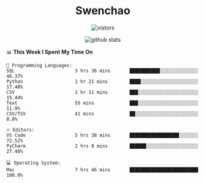 <h1 align="center">Swenchao</h3>

<p align="center">
  <img src="https://visitor-badge.glitch.me/badge?page_id=Swenchao" alt="vistors" />
</p>

<p align="center">
  <img src="https://github-readme-stats.vercel.app/api?username=Swenchao&count_private=true&show_icons=true&theme=vue-dark&hide_title=true" alt="github stats" />
</p>

<!--START_SECTION:waka-->
📊 **This Week I Spent My Time On** 

```text
💬 Programming Languages: 
SQL                      3 hrs 36 mins       ███████████░░░░░░░░░░░░░░   46.37% 
Python                   1 hr 21 mins        ████░░░░░░░░░░░░░░░░░░░░░   17.48% 
CSV                      1 hr 11 mins        ███░░░░░░░░░░░░░░░░░░░░░░   15.44% 
Text                     55 mins             ███░░░░░░░░░░░░░░░░░░░░░░   11.9% 
CSV/TSV                  41 mins             ██░░░░░░░░░░░░░░░░░░░░░░░   8.8%

🔥 Editors: 
VS Code                  5 hrs 38 mins       ██████████████████░░░░░░░   72.52% 
PyCharm                  2 hrs 8 mins        ██████░░░░░░░░░░░░░░░░░░░   27.48%

💻 Operating System: 
Mac                      7 hrs 46 mins       █████████████████████████   100.0%

```


<!--END_SECTION:waka-->
